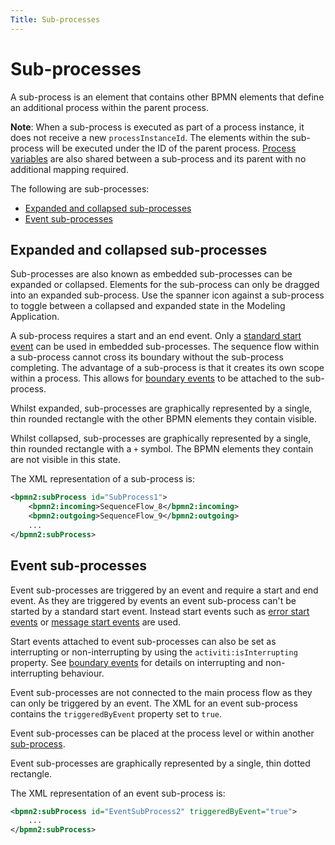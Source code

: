 ```yaml
---
Title: Sub-processes
---
```


# Sub-processes 
A sub-process is an element that contains other BPMN elements that define an additional process within the parent process. 

**Note**: When a sub-process is executed as part of a process instance, it does not receive a new `processInstanceId`. The elements within the sub-process will be executed under the ID of the parent process. [Process variables](../README.md#process-variables) are also shared between a sub-process and its parent with no additional mapping required. 

The following are sub-processes: 

* [Expanded and collapsed sub-processes](#expanded-and-collapsed-sub-processes)
* [Event sub-processes](#event-sub-processes)

## Expanded and collapsed sub-processes
Sub-processes are also known as embedded sub-processes can be expanded or collapsed. Elements for the sub-process can only be dragged into an expanded sub-process. Use the spanner icon against a sub-process to toggle between a collapsed and expanded state in the Modeling Application. 

A sub-process requires a start and an end event. Only a [standard start event](../processes-bpmn/bpmn-start.md#start-events) can be used in embedded sub-processes. The sequence flow within a sub-process cannot cross its boundary without the sub-process completing. The advantage of a sub-process is that it creates its own scope within a process. This allows for [boundary events](../processes-bpmn/bpmn-boundary.md) to be attached to the sub-process. 

Whilst expanded, sub-processes are graphically represented by a single, thin rounded rectangle with the other BPMN elements they contain visible. 

Whilst collapsed, sub-processes are graphically represented by a single, thin rounded rectangle with a `+` symbol. The BPMN elements they contain are not visible in this state. 

The XML representation of a sub-process is: 

```xml
<bpmn2:subProcess id="SubProcess1">
	<bpmn2:incoming>SequenceFlow_8</bpmn2:incoming>
	<bpmn2:outgoing>SequenceFlow_9</bpmn2:outgoing> 
	...
</bpmn2:subProcess>
```

## Event sub-processes
Event sub-processes are triggered by an event and require a start and end event. As they are triggered by events an event sub-process can't be started by a standard start event. Instead start events such as [error start events](../processes-bpmn/bpmn-start.md#error-start-events) or [message start events](../processes-bpmn/bpmn-start.md#message-start-events) are used. 

Start events attached to event sub-processes can also be set as interrupting or non-interrupting by using the `activiti:isInterrupting` property. See [boundary events](../processes-bpmn/bpmn-boundary.md) for details on interrupting and non-interrupting behaviour. 

Event sub-processes are not connected to the main process flow as they can only be triggered by an event. The XML for an event sub-process contains the `triggeredByEvent` property set to `true`.  

Event sub-processes can be placed at the process level or within another [sub-process](#expanded-and-collapsed-sub-processes).

Event sub-processes are graphically represented by a single, thin dotted rectangle. 

The XML representation of an event sub-process is: 

```xml
<bpmn2:subProcess id="EventSubProcess2" triggeredByEvent="true">
	...
</bpmn2:subProcess>
```
